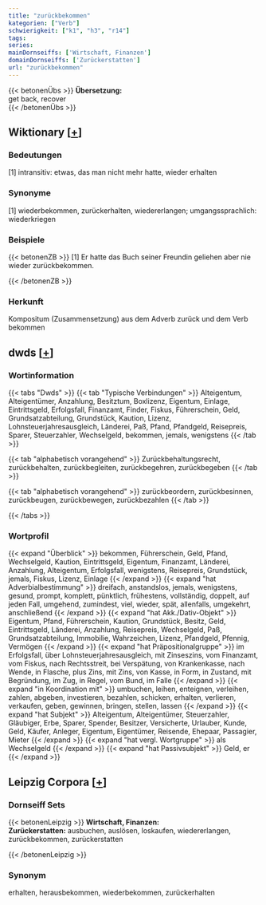 ```yaml
---
title: "zurückbekommen"
kategorien: ["Verb"]
schwierigkeit: ["k1", "h3", "r14"]
tags:
series:
mainDornseiffs: ['Wirtschaft, Finanzen']
domainDornseiffs: ['Zurückerstatten']
url: "zurückbekommen"
---
```


{{< betonenÜbs >}}
**Übersetzung:**  
get  back, recover  
{{< /betonenÜbs >}}

## Wiktionary [[+](https://de.wiktionary.org/wiki/zurückbekommen)]

### Bedeutungen
[1] intransitiv: etwas, das man nicht mehr hatte, wieder erhalten  

### Synonyme
[1] wiederbekommen, zurückerhalten, wiedererlangen; umgangssprachlich: wiederkriegen  

### Beispiele
{{< betonenZB >}}
[1] Er hatte das Buch seiner Freundin geliehen aber nie wieder zurückbekommen.  

{{< /betonenZB >}}
### Herkunft
Kompositum (Zusammensetzung) aus dem Adverb zurück und dem Verb bekommen  



## dwds [[+](https://www.dwds.de/wb/zurückbekommen)]

### Wortinformation
{{< tabs "Dwds" >}}
{{< tab "Typische Verbindungen" >}}
Alteigentum, Alteigentümer, Anzahlung, Besitztum, Boxlizenz, Eigentum, Einlage, Eintrittsgeld, Erfolgsfall, Finanzamt, Finder, Fiskus, Führerschein, Geld, Grundsatzabteilung, Grundstück, Kaution, Lizenz, Lohnsteuerjahresausgleich, Länderei, Paß, Pfand, Pfandgeld, Reisepreis, Sparer, Steuerzahler, Wechselgeld, bekommen, jemals, wenigstens
{{< /tab >}}

{{< tab "alphabetisch vorangehend" >}}
Zurückbehaltungsrecht, zurückbehalten, zurückbegleiten, zurückbegehren, zurückbegeben
{{< /tab >}}

{{< tab "alphabetisch vorangehend" >}}
zurückbeordern, zurückbesinnen, zurückbeugen, zurückbewegen, zurückbezahlen
{{< /tab >}}

{{< /tabs >}}

### Wortprofil
{{< expand "Überblick" >}} bekommen, Führerschein, Geld, Pfand, Wechselgeld, Kaution, Eintrittsgeld, Eigentum, Finanzamt, Länderei, Anzahlung, Alteigentum, Erfolgsfall, wenigstens, Reisepreis, Grundstück, jemals, Fiskus, Lizenz, Einlage {{< /expand >}}
{{< expand "hat Adverbialbestimmung" >}} dreifach, anstandslos, jemals, wenigstens, gesund, prompt, komplett, pünktlich, frühestens, vollständig, doppelt, auf jeden Fall, umgehend, zumindest, viel, wieder, spät, allenfalls, umgekehrt, anschließend {{< /expand >}}
{{< expand "hat Akk./Dativ-Objekt" >}} Eigentum, Pfand, Führerschein, Kaution, Grundstück, Besitz, Geld, Eintrittsgeld, Länderei, Anzahlung, Reisepreis, Wechselgeld, Paß, Grundsatzabteilung, Immobilie, Wahrzeichen, Lizenz, Pfandgeld, Pfennig, Vermögen {{< /expand >}}
{{< expand "hat Präpositionalgruppe" >}} im Erfolgsfall, über Lohnsteuerjahresausgleich, mit Zinseszins, vom Finanzamt, vom Fiskus, nach Rechtsstreit, bei Verspätung, von Krankenkasse, nach Wende, in Flasche, plus Zins, mit Zins, von Kasse, in Form, in Zustand, mit Begründung, im Zug, in Regel, vom Bund, im Falle {{< /expand >}}
{{< expand "in Koordination mit" >}} umbuchen, leihen, enteignen, verleihen, zahlen, abgeben, investieren, bezahlen, schicken, erhalten, verlieren, verkaufen, geben, gewinnen, bringen, stellen, lassen {{< /expand >}}
{{< expand "hat Subjekt" >}} Alteigentum, Alteigentümer, Steuerzahler, Gläubiger, Erbe, Sparer, Spender, Besitzer, Versicherte, Urlauber, Kunde, Geld, Käufer, Anleger, Eigentum, Eigentümer, Reisende, Ehepaar, Passagier, Mieter {{< /expand >}}
{{< expand "hat vergl. Wortgruppe" >}} als Wechselgeld {{< /expand >}}
{{< expand "hat Passivsubjekt" >}} Geld, er {{< /expand >}}

## Leipzig Corpora [[+](https://corpora.uni-leipzig.de/en/res?word=zurückbekommen&corpusId=deu_newscrawl-public_2018)]

### Dornseiff Sets
{{< betonenLeipzig >}}
**Wirtschaft, Finanzen:**  
**Zurückerstatten:** ausbuchen, auslösen, loskaufen, wiedererlangen, zurückbekommen, zurückerstatten  

{{< /betonenLeipzig >}}

### Synonym
erhalten, herausbekommen, wiederbekommen, zurückerhalten

